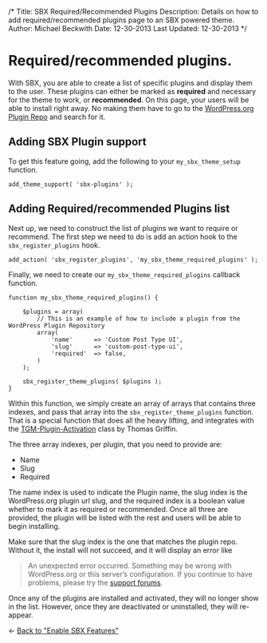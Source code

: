 /*
Title: SBX Required/Recommended Plugins
Description: Details on how to add required/recommended plugins page to an SBX powered theme.
Author: Michael Beckwith
Date: 12-30-2013
Last Updated: 12-30-2013
 */

# Required/recommended plugins.

With SBX, you are able to create a list of specific plugins and display them to the user. These plugins can either be marked as **required** and necessary for the theme to work, or **recommended**. On this page, your users will be able to install right away. No making them have to go to the [WordPress.org Plugin Repo](http://www.wordpress.org/plugins/) and search for it.

## Adding SBX Plugin support

To get this feature going, add the following to your `my_sbx_theme_setup` function.

	add_theme_support( 'sbx-plugins' );

## Adding Required/recommended Plugins list

Next up, we need to construct the list of plugins we want to require or recommend. The first step we need to do is add an action hook to the `sbx_register_plugins` hook.

	add_action( 'sbx_register_plugins', 'my_sbx_theme_required_plugins' );

Finally, we need to create our `my_sbx_theme_required_plugins` callback function.

	function my_sbx_theme_required_plugins() {

		$plugins = array(
			// This is an example of how to include a plugin from the WordPress Plugin Repository
			array(
				'name' 		=> 'Custom Post Type UI',
				'slug' 		=> 'custom-post-type-ui',
				'required' 	=> false,
			)
		);

		sbx_register_theme_plugins( $plugins );
	}

Within this function, we simply create an array of arrays that contains three indexes, and pass that array into the `sbx_register_theme_plugins` function. That is a special function that does all the heavy lifting, and integrates with the [TGM-Plugin-Activation](https://github.com/thomasgriffin/TGM-Plugin-Activation) class by Thomas Griffin.

The three array indexes, per plugin, that you need to provide are:

* Name
* Slug
* Required

The name index is used to indicate the Plugin name, the slug index is the WordPress.org plugin url slug, and the required index is a boolean value whether to mark it as required or recommended. Once all three are provided, the plugin will be listed with the rest and users will be able to begin installing.

Make sure that the slug index is the one that matches the plugin repo. Without it, the install will not succeed, and it will display an error like

> An unexpected error occurred. Something may be wrong with WordPress.org or this server’s configuration. If you continue to have problems, please try the [support forums](http://wordpress.org/support/).

Once any of the plugins are installed and activated, they will no longer show in the list. However, once they are deactivated or uninstalled, they will re-appear.

&larr; [Back to "Enable SBX Features"](../enable_sbx_features/)
